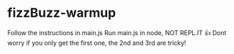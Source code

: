 # fizzBuzz-warmup

Follow the instructions in main.js
Run main.js in node, NOT REPL.IT 👍
Dont worry if you only get the first one, the 2nd and 3rd are tricky!
